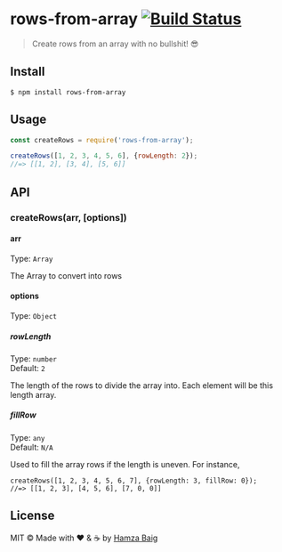 # rows-from-array [![Build Status](https://travis-ci.com/hamxabaig/rows-from-array.svg?branch=master)](https://travis-ci.com/hamxabaig/rows-from-array)

> Create rows from an array with no bullshit! :sunglasses:


## Install

```
$ npm install rows-from-array
```


## Usage

```js
const createRows = require('rows-from-array');

createRows([1, 2, 3, 4, 5, 6], {rowLength: 2});
//=> [[1, 2], [3, 4], [5, 6]]
```


## API

### createRows(arr, [options])

#### arr

Type: `Array`

The Array to convert into rows

#### options

Type: `Object`

##### rowLength

Type: `number`<br>
Default: `2`

The length of the rows to divide the array into. Each element will be this length array.

##### fillRow

Type: `any`<br>
Default: `N/A`

Used to fill the array rows if the length is uneven. For instance, 
```
createRows([1, 2, 3, 4, 5, 6, 7], {rowLength: 3, fillRow: 0});
//=> [[1, 2, 3], [4, 5, 6], [7, 0, 0]]
```


## License

MIT © Made with ❤️ & ☕️ by [Hamza Baig](http://hamxabaig.github.io)

